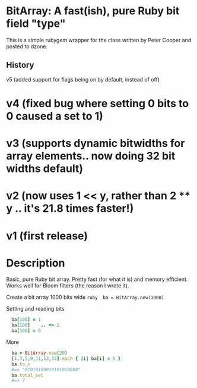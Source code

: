 # BitArray: A fast(ish), pure Ruby bit field "type"

This is a simple rubygem wrapper for the class written by Peter Cooper and posted to dzone.

## History
v5 (added support for flags being on by default, instead of off)
#              v4 (fixed bug where setting 0 bits to 0 caused a set to 1)
#              v3 (supports dynamic bitwidths for array elements.. now doing 32 bit widths default)
#              v2 (now uses 1 << y, rather than 2 ** y .. it's 21.8 times faster!)
#              v1 (first release)
#
# Description
Basic, pure Ruby bit array. Pretty fast (for what it is) and memory efficient.
Works well for Bloom filters (the reason I wrote it).

Create a bit array 1000 bits wide
```ruby  ba = BitArray.new(1000)```

Setting and reading bits
```ruby
  ba[100] = 1
  ba[100]    .. => 1
  ba[100] = 0
```

More
```ruby
  ba = BitArray.new(20)
  [1,3,5,9,11,13,15].each { |i| ba[i] = 1 }
  ba.to_s
  #=> "01010100010101010000"
  ba.total_set
  #=> 7
```